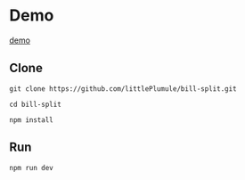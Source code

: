 # Demo
[demo](https://littleplumule.github.io/bill-split/)

## Clone
`git clone https://github.com/littlePlumule/bill-split.git`

`cd bill-split`

`npm install`

## Run
`npm run dev`